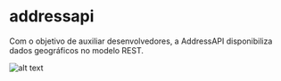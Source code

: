 # addressapi
Com o objetivo de auxiliar desenvolvedores, a AddressAPI disponibiliza dados geográficos no modelo REST.

![alt text]([http://url/to/img.png](https://raw.githubusercontent.com/matheus-cog/addressapi/main/assets/img/address-implantacao.png))
